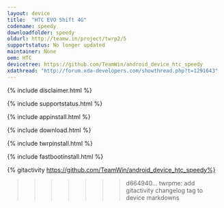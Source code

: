 ```yaml
---
layout: device
title:  "HTC EVO Shift 4G"
codename: speedy
downloadfolder: speedy
oldurl: http://teamw.in/project/twrp2/5
supportstatus: No longer updated
maintainer: None
oem: HTC
devicetree: https://github.com/TeamWin/android_device_htc_speedy
xdathread: "http://forum.xda-developers.com/showthread.php?t=1291643"
---
```


{% include disclaimer.html %}

{% include supportstatus.html %}

{% include appinstall.html %}

{% include download.html %}

{% include twrpinstall.html %}

{% include fastbootinstall.html %}

{% gitactivity  https://github.com/TeamWin/android_device_htc_speedy%}
>>>>>>> d664940... twrpme: add gitactivity changelog tag to device markdowns
